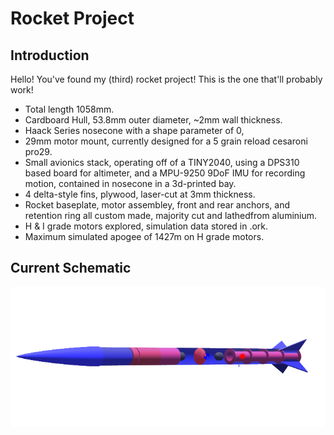 # Rocket Project

## Introduction
Hello! You've found my (third) rocket project! This is the one that'll probably work!

* Total length 1058mm.
* Cardboard Hull, 53.8mm outer diameter, ~2mm wall thickness.
* Haack Series nosecone with a shape parameter of 0, 
* 29mm motor mount, currently designed for a 5 grain reload cesaroni pro29.
* Small avionics stack, operating off of a TINY2040, using a DPS310 based board for altimeter, and a MPU-9250 9DoF IMU for recording motion, contained in nosecone in a 3d-printed bay.
* 4 delta-style fins, plywood, laser-cut at 3mm thickness.
* Rocket baseplate, motor assembley, front and rear anchors, and retention ring all custom made, majority cut and lathedfrom aluminium.
* H & I grade motors explored, simulation data stored in .ork.
* Maximum simulated apogee of 1427m on H grade motors.

## Current Schematic
<p align="center">
  <img src="https://github.com/aihphysics/L1P/blob/main/rocket_figure.png" />
</p>
